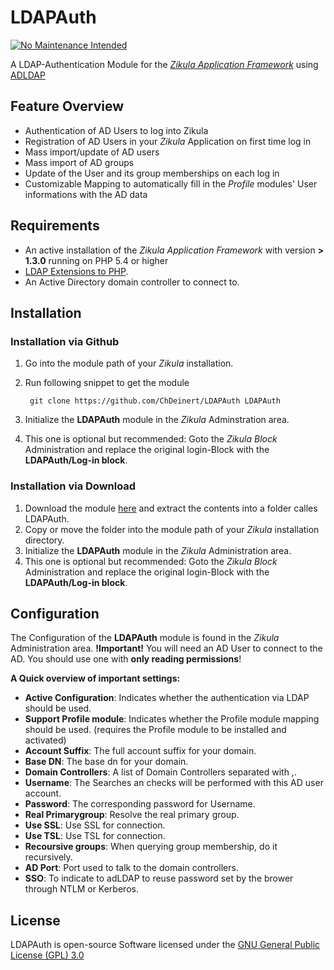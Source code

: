 # LDAPAuth

[![No Maintenance Intended](http://unmaintained.tech/badge.svg)](http://unmaintained.tech/)

A LDAP-Authentication Module for the *[Zikula Application Framework](http://www.zikula.org)* using [ADLDAP](https://github.com/adldap/adLDAP)


## Feature Overview

- Authentication of AD Users to log into Zikula
- Registration of AD Users in your _Zikula_ Application on first time log in
- Mass import/update of AD users
- Mass import of AD groups
- Update of the User and its group memberships on each log in
- Customizable Mapping to automatically fill in the _Profile_ modules' User informations with the AD data


## Requirements

- An active installation of the _Zikula Application Framework_ with version **&gt; 1.3.0** running on PHP 5.4 or higher
- [LDAP Extensions to PHP](http://www.php.net/ldap).
- An Active Directory domain controller to connect to.


## Installation

### Installation via Github
1. Go into the module path of your _Zikula_ installation.
2. Run following snippet to get the module

		git clone https://github.com/ChDeinert/LDAPAuth LDAPAuth
3. Initialize the **LDAPAuth** module in the _Zikula_ Adminstration area.
4. This one is optional but recommended: Goto the *Zikula Block* Administration and replace the original login-Block with the **LDAPAuth/Log-in block**.  

### Installation via Download
1. Download the module [here](http://github.com/ChDeinert/LDAPAuth/releases/latest) and extract the contents into a folder calles LDAPAuth.
1. Copy or move the folder into the module path of your _Zikula_ installation directory.
2. Initialize the **LDAPAuth** module in the _Zikula_ Administration area.
3. This one is optional but recommended: Goto the *Zikula Block* Administration and replace the original login-Block with the **LDAPAuth/Log-in block**.


## Configuration

The Configuration of the **LDAPAuth** module is found in the _Zikula_ Administration area.
**!Important!** You will need an AD User to connect to the AD. You should use one with **only reading permissions**!

**A Quick overview of important settings:**
- **Active Configuration**: Indicates whether the authentication via LDAP should be used.
- **Support Profile module**: Indicates whether the Profile module mapping should be used. (requires the Profile module to be installed and activated)
- **Account Suffix**: The full account suffix for your domain.
- **Base DN**: The base dn for your domain.
- **Domain Controllers**: A list of Domain Controllers separated with *,*.
- **Username**: The Searches an checks will be performed with this AD user account.
- **Password**: The corresponding password for Username.
- **Real Primarygroup**: Resolve the real primary group.
- **Use SSL**: Use SSL for connection.
- **Use TSL**: Use TSL for connection.
- **Recoursive groups**: When querying group membership, do it recursively.
- **AD Port**: Port used to talk to the domain controllers.
- **SSO**: To indicate to adLDAP to reuse password set by the brower through NTLM or Kerberos.


## License

LDAPAuth is open-source Software licensed under the [GNU General Public License (GPL) 3.0](http://www.gnu.org/licenses/gpl-3.0)
